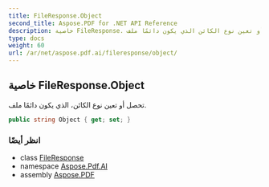 ```yaml
---
title: FileResponse.Object
second_title: Aspose.PDF for .NET API Reference
description: خاصية FileResponse. تحصل أو تعين نوع الكائن الذي يكون دائمًا ملف
type: docs
weight: 60
url: /ar/net/aspose.pdf.ai/fileresponse/object/
---
```

## خاصية FileResponse.Object

تحصل أو تعين نوع الكائن، الذي يكون دائمًا ملف.

```csharp
public string Object { get; set; }
```

### انظر أيضًا

* class [FileResponse](../)
* namespace [Aspose.Pdf.AI](../../../aspose.pdf.ai/)
* assembly [Aspose.PDF](../../../)